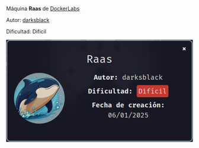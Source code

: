 Máquina **Raas** de [DockerLabs](https://dockerlabs.es)

Autor: [darksblack](https://github.com/DarksBlackSk)

Dificultad: Dificil

![Raas](images/raas/raas.png)